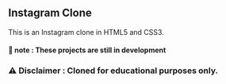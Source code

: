 ## Instagram Clone

This is an Instagram clone in HTML5 and CSS3.

#### 📓 note : These projects are still in development
### :warning: Disclaimer : Cloned for educational purposes only.
